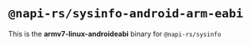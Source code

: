 # `@napi-rs/sysinfo-android-arm-eabi`

This is the **armv7-linux-androideabi** binary for `@napi-rs/sysinfo`
